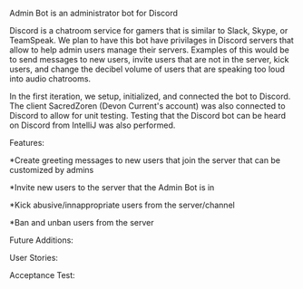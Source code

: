 Admin Bot is an administrator bot for Discord

Discord is a chatroom service for gamers that is similar to Slack, Skype, or TeamSpeak. We plan to have this bot have privilages in Discord servers that allow to help admin users manage their servers. Examples of this would be to send messages to new users, invite users that are not in the server, kick users, and change the decibel volume of users that are speaking too loud into audio chatrooms. 

In the first iteration, we setup, initialized, and connected the bot to Discord. The client SacredZoren (Devon Current's account) was also connected to Discord to allow for unit testing. Testing that the Discord bot can be heard on Discord from IntelliJ was also performed.

Features:

*Create greeting messages to new users that join the server that can be customized by admins

*Invite new users to the server that the Admin Bot is in

*Kick abusive/innappropriate users from the server/channel

*Ban and unban users from the server


Future Additions:


User Stories:


Acceptance Test:
